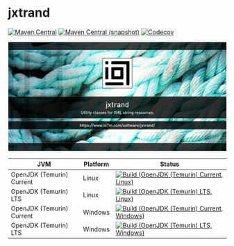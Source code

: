 jxtrand
===

[![Maven Central](https://img.shields.io/maven-central/v/com.io7m.jxtrand/com.io7m.jxtrand.svg?style=flat-square)](http://search.maven.org/#search%7Cga%7C1%7Cg%3A%22com.io7m.jxtrand%22)
[![Maven Central (snapshot)](https://img.shields.io/nexus/s/https/s01.oss.sonatype.org/com.io7m.jxtrand/com.io7m.jxtrand.svg?style=flat-square)](https://s01.oss.sonatype.org/content/repositories/snapshots/com/io7m/jxtrand/)
[![Codecov](https://img.shields.io/codecov/c/github/io7m/jxtrand.svg?style=flat-square)](https://codecov.io/gh/io7m/jxtrand)

![jxtrand](./src/site/resources/jxtrand.jpg?raw=true)

| JVM | Platform | Status |
|-----|----------|--------|
| OpenJDK (Temurin) Current | Linux | [![Build (OpenJDK (Temurin) Current, Linux)](https://img.shields.io/github/workflow/status/io7m/jxtrand/main.linux.temurin.current)](https://github.com/io7m/jxtrand/actions?query=workflow%3Amain.linux.temurin.current)|
| OpenJDK (Temurin) LTS | Linux | [![Build (OpenJDK (Temurin) LTS, Linux)](https://img.shields.io/github/workflow/status/io7m/jxtrand/main.linux.temurin.lts)](https://github.com/io7m/jxtrand/actions?query=workflow%3Amain.linux.temurin.lts)|
| OpenJDK (Temurin) Current | Windows | [![Build (OpenJDK (Temurin) Current, Windows)](https://img.shields.io/github/workflow/status/io7m/jxtrand/main.windows.temurin.current)](https://github.com/io7m/jxtrand/actions?query=workflow%3Amain.windows.temurin.current)|
| OpenJDK (Temurin) LTS | Windows | [![Build (OpenJDK (Temurin) LTS, Windows)](https://img.shields.io/github/workflow/status/io7m/jxtrand/main.windows.temurin.lts)](https://github.com/io7m/jxtrand/actions?query=workflow%3Amain.windows.temurin.lts)|
